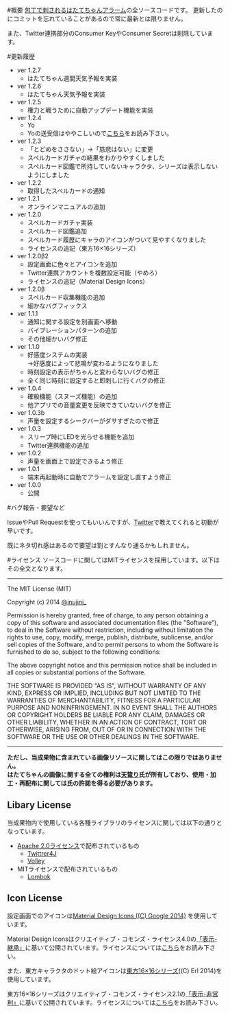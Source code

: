 #概要
[包丁で刺されるはたてちゃんアラーム](https://play.google.com/store/apps/details?id=inujini_.hatate)の全ソースコードです。
更新したのにコミットを忘れていることがあるので常に最新とは限りません。

また、Twitter連携部分のConsumer KeyやConsumer Secretは削除しています。

#更新履歴

+ ver 1.2.7
    * はたてちゃん週間天気予報を実装
+ ver 1.2.6
    * はたてちゃん天気予報を実装
+ ver 1.2.5
    * 権力と戦うために自動アップデート機能を実装
+ ver 1.2.4
    * Yo
    * Yoの送受信はややこしいので[こちら](https://tumbling-dice.github.io/Hatate/tips/index.html?md=yo)をお読み下さい。
+ ver 1.2.3
    * 「とどめをささない」→「慈悲はない」に変更
    * スペルカードガチャの結果をわかりやすくしました
    * スペルカード図鑑で所持していないキャラクタ、シリーズは表示しないようにしました
+ ver 1.2.2
    * 取得したスペルカードの通知
+ ver 1.2.1
    * オンラインマニュアルの追加
+ ver 1.2.0
    * スペルカードガチャ実装
    * スペルカード図鑑追加
    * スペルカード履歴にキャラのアイコンがついて見やすくなりました
    * ライセンスの追記（東方16×16シリーズ）
+ ver 1.2.0β2
    * 設定画面に色々とアイコンを追加
    * Twitter連携アカウントを複数設定可能（やめろ）
    * ライセンスの追記（Material Design Icons）
+ ver 1.2.0β
    * スペルカード収集機能の追加
    * 細かなバグフィックス
+ ver 1.1.1
    * 通知に関する設定を別画面へ移動
    * バイブレーションパターンの追加
    * その他細かいバグ修正
+ ver 1.1.0
    * 好感度システムの実装<br>
      →好感度によって悲鳴が変わるようになりました
    * 時刻設定の表示がちゃんと変わらないバグの修正
    * 全く同じ時刻に設定すると即刺しに行くバグの修正
+ ver 1.0.4
    * 確殺機能（スヌーズ機能）の追加
    * 他アプリでの音量変更を反映できていないバグを修正
+ ver 1.0.3b
    * 声量を設定するシークバーがダサすぎたので修正
+ ver 1.0.3
    * スリープ時にLEDを光らせる機能を追加
    * Twitter連携機能の追加
+ ver 1.0.2
    * 声量を画面上で設定できるよう修正
+ ver 1.0.1
    * 端末再起動時に自動でアラームを設定し直すよう修正
+ ver 1.0.0
    * 公開

#バグ報告・要望など

IssueやPull Requestを使ってもいいんですが、[Twitter](https://twitter.com/inujini_)で教えてくれると初動が早いです。

既にネタ切れ感はあるので要望は割とすんなり通るかもしれません。

#ライセンス
ソースコードに関してはMITライセンスを採用しています。以下はその全文となります。

***
The MIT License (MIT)

Copyright (c) 2014 [@inujini_](https://twitter.com/inujini_)

Permission is hereby granted, free of charge, to any person obtaining a copy of
 this software and associated documentation files (the "Software"), to deal in
 the Software without restriction, including without limitation the rights to
 use, copy, modify, merge, publish, distribute, sublicense, and/or sell copies of
 the Software, and to permit persons to whom the Software is furnished to do so,
 subject to the following conditions:

The above copyright notice and this permission notice shall be included in all
 copies or substantial portions of the Software.

THE SOFTWARE IS PROVIDED "AS IS", WITHOUT WARRANTY OF ANY KIND, EXPRESS OR IMPLIED, INCLUDING BUT NOT LIMITED TO THE WARRANTIES OF MERCHANTABILITY, FITNESS FOR A PARTICULAR PURPOSE AND NONINFRINGEMENT. IN NO EVENT SHALL THE AUTHORS OR COPYRIGHT HOLDERS BE LIABLE FOR ANY CLAIM, DAMAGES OR OTHER LIABILITY, WHETHER IN AN ACTION OF CONTRACT, TORT OR OTHERWISE, ARISING FROM, OUT OF OR IN CONNECTION WITH THE SOFTWARE OR THE USE OR OTHER DEALINGS IN THE SOFTWARE. 
***

**ただし、当成果物に含まれている画像リソースに関してはこの限りではありません。**<br>
**はたてちゃんの画像に関する全ての権利は[天篭り](https://twitter.com/tcm_b_c)氏が所有しており、使用・加工・再配布に関しては氏の許諾を得る必要があります。**

## Libary License
当成果物内で使用している各種ライブラリのライセンスに関しては以下の通りとなっています。

+ [Apache 2.0ライセンス](http://www.apache.org/licenses/LICENSE-2.0)で配布されているもの
    * [Twittrer4J](http://twitter4j.org/ja/index.html)
    * [Volley](https://android.googlesource.com/platform/frameworks/volley/)
+ MITライセンスで配布されているもの
    * [Lombok](http://projectlombok.org/)

## Icon License
設定画面でのアイコンは[Material Design Icons ((C) Google 2014)](https://github.com/google/material-design-icons/releases) を使用しています。

Material Design Iconsはクリエイティブ・コモンズ・ライセンス4.0の[「表示-継承」](http://creativecommons.org/licenses/by-sa/4.0/deed.ja)に基いて公開されています。ライセンスについては[こちら](http://creativecommons.org/licenses/by-sa/4.0/legalcode)をお読み下さい。

また、東方キャラクタのドット絵アイコンは[東方16×16シリーズ](http://d.hatena.ne.jp/Erl/20090523/1243059517)((C) Erl 2014)を使用しています。

東方16×16シリーズはクリエイティブ・コモンズ・ライセンス2.1の[「表示-非営利」](http://creativecommons.org/licenses/by-nc/2.1/jp/)に基いて公開されています。ライセンスについては[こちら](http://creativecommons.org/licenses/by-nc/2.1/jp/legalcode)をお読み下さい。
